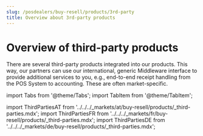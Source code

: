 ```yaml
---
slug: /posdealers/buy-resell/products/3rd-party
title: Overview about 3rd-party products
---
```


# Overview of third-party products

There are several third-party products integrated into our products. This way, our partners can use our international, generic Middleware interface to provide additional services to you, e.g., end-to-end receipt handling from the POS System to accounting. These are often market-specific.

import Tabs from '@theme/Tabs';
import TabItem from '@theme/TabItem';


import ThirdPartiesAT from '../../../_markets/at/buy-resell/products/_third-parties.mdx';
import ThirdPartiesFR from '../../../_markets/fr/buy-resell/products/_third-parties.mdx';
import ThirdPartiesDE from '../../../_markets/de/buy-resell/products/_third-parties.mdx';

<Tabs groupId="market">

  <TabItem value="AT" label="Austria">
    <ThirdPartiesAT />
  </TabItem>

  <TabItem value="FR" label="France">
    <ThirdPartiesFR />
  </TabItem>

  <TabItem value="DE" label="Germany">
    <ThirdPartiesDE />
  </TabItem>

</Tabs>